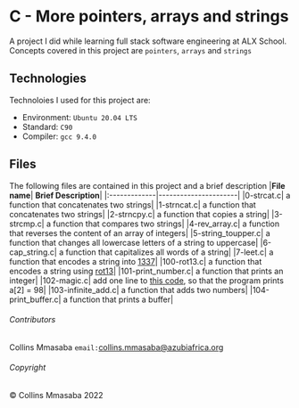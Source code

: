# C - More pointers, arrays and strings
A project I did while learning full stack software engineering at ALX School. Concepts covered in this project are `pointers`, `arrays` and `strings`

## Technologies
Technoloies I used for this project are:
- Environment: `Ubuntu 20.04 LTS`
- Standard: `C90`
- Compiler: `gcc 9.4.0`

## Files
The following files are contained in this project and a brief description
|**File name**| **Brief Description**|
|:-------------|----------------------|
|0-strcat.c| a function that concatenates two strings|
|1-strncat.c| a function that concatenates two strings|
|2-strncpy.c| a function that copies a string|
|3-strcmp.c| a function that compares two strings|
|4-rev_array.c| a function that reverses the content of an array of integers|
|5-string_toupper.c| a function that changes all lowercase letters of a string to uppercase|
|6-cap_string.c| a function that capitalizes all words of a string|
|7-leet.c| a function that encodes a string into [1337](https://en.wikipedia.org/wiki/Leet)|
|100-rot13.c| a function that encodes a string using [rot13](https://en.wikipedia.org/wiki/ROT13)|
|101-print_number.c| a function that prints an integer|
|102-magic.c| add one line to [this code](https://github.com/holbertonschool/make_magic_happen/blob/master/magic.c), so that the program prints a[2] = 98|
|103-infinite_add.c| a function that adds two numbers|
|104-print_buffer.c| a function that prints a buffer|

###### Contributors ######
Collins Mmasaba `email:`<collins.mmasaba@azubiafrica.org>

###### Copyright ######
© Collins Mmasaba 2022
